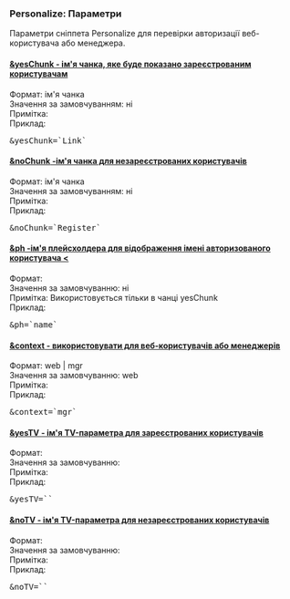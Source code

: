 
<meta http-equiv="Content-Type" content="text/html; charset=utf-8">
<h3>Personalize: Параметри </h3> 
Параметри сніппета Personalize для перевірки авторизації веб-користувача або менеджера.
<br>
<div class="panel-group">
<div class="panel panel-default">
<div class="panel-heading">
<h4 class="panel-title"><a class="accordion-toggle" data-toggle="collapse" data-parent="#accordion" href="#collapse1737"><span class="text-bold">&yesChunk</span> - ім'я чанка, яке буде показано зареєстрованим користувачам</a></h4>
</div>
<div id="collapse1737" class="panel-collapse collapse">
<div class="panel-body">
<span class="text-bold">Формат:</span> ім'я чанка<br>
<span class="text-bold">Значення за замовчуванням:</span> ні<br>
<span class="text-bold">Примітка:</span> <br>
<span class="text-bold">Приклад:</span>
<pre class="brush: html;">&yesChunk=`Link`</pre>
</div>
</div>
</div>
<div class="panel panel-default">
<div class="panel-heading">
<h4 class="panel-title"><a class="accordion-toggle" data-toggle="collapse" data-parent="#accordion" href="#collapse1738"><span class="text-bold">&noChunk</span> -ім'я чанка для незареєстрованих користувачів</a></h4>
</div>
<div id="collapse1738" class="panel-collapse collapse">
<div class="panel-body">
<span class="text-bold">Формат:</span> ім'я чанка<br>
<span class="text-bold">Значення за замовчуванням:</span> ні<br>
<span class="text-bold">Примітка:</span> <br>
<span class="text-bold">Приклад:</span>
<pre class="brush: html;">&noChunk=`Register`</pre>
</div>
</div>
</div>
<div class="panel panel-default">
<div class="panel-heading">
<h4 class="panel-title"><a class="accordion-toggle" data-toggle="collapse" data-parent="#accordion" href="#collapse1739"><span class="text-bold">&ph</span> -ім'я плейсхолдера для відображення імені авторизованого користувача <</a></h4>
</div>
<div id="collapse1739" class="panel-collapse collapse">
<div class="panel-body">
<span class="text-bold">Формат:</span> <br>
<span class="text-bold">Значення за замовчуванню:</span> ні<br>
<span class="text-bold">Примітка:</span> Використовується тільки в чанці yesChunk<br>
<span class="text-bold">Приклад:</span>
<pre class="brush: html;">&ph=`name`</pre>
</div>
</div>
</div>
<div class="panel panel-default">
<div class="panel-heading">
<h4 class="panel-title"><a class="accordion-toggle" data-toggle="collapse" data-parent="#accordion" href="#collapse1740"><span class="text-bold">&context</span> - використовувати для веб-користувачів або менеджерів </a></h4>
</div>
<div id="collapse1740" class="panel-collapse collapse">
<div class="panel-body">
<span class="text-bold">Формат:</span> web | mgr<br>
<span class="text-bold">Значення за замовчуванню:</span> web<br>
<span class="text-bold">Примітка:</span> <br>
<span class="text-bold">Приклад:</span>
<pre class="brush: html;">&context=`mgr`</pre>
</div>
</div>
</div>
<div class="panel panel-default">
<div class="panel-heading">
<h4 class="panel-title"><a class="accordion-toggle" data-toggle="collapse" data-parent="#accordion" href="#collapse1741"><span class="text-bold">&yesTV</span> - ім'я TV-параметра для зареєстрованих користувачів</a></h4>
</div>
<div id="collapse1741" class="panel-collapse collapse">
<div class="panel-body">
<span class="text-bold">Формат:</span> <br>
<span class="text-bold">Значення за замовчуванню:</span> <br>
<span class="text-bold">Примітка:</span> <br>
<span class="text-bold">Приклад:</span>
<pre class="brush: html;">&yesTV=``</pre>
</div>
</div>
</div>
<div class="panel panel-default">
<div class="panel-heading">
<h4 class="panel-title"><a class="accordion-toggle" data-toggle="collapse" data-parent="#accordion" href="#collapse1742"><span class="text-bold">&noTV</span> - ім'я TV-параметра для незареєстрованих користувачів</a></h4>
</div>
<div id="collapse1742" class="panel-collapse collapse">
<div class="panel-body">
<span class="text-bold">Формат:</span> <br>
<span class="text-bold">Значення за замовчуванню:</span> <br>
<span class="text-bold">Примітка:</span> <br>
<span class="text-bold">Приклад:</span>
<pre class="brush: html;">&noTV=``</pre>
</div>
</div>
</div>
</div>
